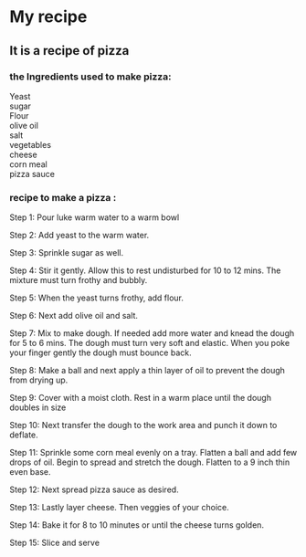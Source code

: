 # My recipe
## It is a recipe of pizza 


### the Ingredients used to make pizza:

Yeast<br>
sugar<br>
Flour<br>
olive oil<br>
salt<br>
vegetables<br>
cheese<br>
corn meal<br>
pizza sauce<br>



### recipe to make a pizza :

Step 1: Pour luke warm water to a warm bowl

Step 2: Add yeast to the warm water.

Step 3: Sprinkle sugar as well.

Step 4: Stir it gently. Allow this to rest undisturbed for 10 to 12 mins. The mixture must turn frothy and bubbly.

Step 5: When the yeast turns frothy, add flour.

Step 6:  Next add olive oil and salt.

Step 7: Mix to make dough. If needed add more water and knead the dough for 5 to 6 mins. The dough must turn very soft and elastic. When you poke your finger gently the dough must bounce back.

Step 8:  Make a ball and next apply a thin layer of oil to prevent the dough from drying up.

Step 9:  Cover with a moist cloth. Rest in a warm place until the dough doubles in size

Step 10: Next transfer the dough to the work area and punch it down to deflate.

Step 11: Sprinkle some corn meal evenly on a tray. Flatten a ball and add few drops of oil. Begin to spread and stretch the dough. Flatten to a 9 inch thin even base.

Step 12: Next spread pizza sauce as desired.

Step 13:  Lastly layer cheese. Then veggies of your choice. 

Step 14:  Bake it for 8 to 10 minutes or until the cheese turns golden.

Step 15: Slice and serve






